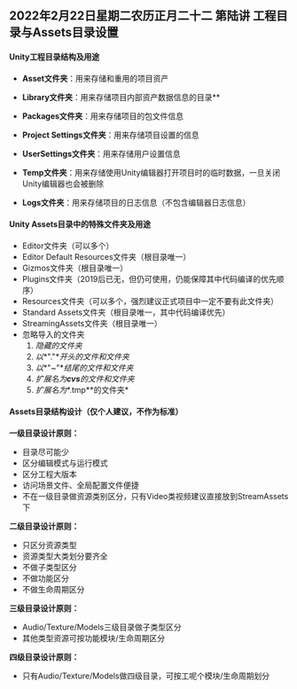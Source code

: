 ## 2022年2月22日星期二农历正月二十二 第陆讲 工程目录与Assets目录设置

#### **Unity**工程目录结构及用途

- **Asset文件夹**：用来存储和重用的项目资产

- **Library文件夹**：用来存储项目内部资产数据信息的目录**
- **Packages文件夹**：用来存储项目的包文件信息
- **Project Settings文件夹**：用来存储项目设置的信息
- **UserSettings文件夹**：用来存储用户设置信息
- **Temp文件夹**：用来存储使用Unity编辑器打开项目时的临时数据，一旦关闭Unity编辑器也会被删除
- **Logs文件夹**：用来存储项目的日志信息（不包含编辑器日志信息）

#### Unity Assets目录中的特殊文件夹及用途

- Editor文件夹（可以多个）
- Editor Default Resources文件夹（根目录唯一）
- Gizmos文件夹（根目录唯一）
- Plugins文件夹（2019后已无，但仍可使用，仍能保障其中代码编译的优先顺序）
- Resources文件夹（可以多个，强烈建议正式项目中一定不要有此文件夹）
- Standard Assets文件夹（根目录唯一，其中代码编译优先）
- StreamingAssets文件夹（根目录唯一）
- 忽略导入的文件夹
  1. *隐藏的文件夹*
  2. *以**"."**开头的文件和文件夹*
  3. *以**"~"**结尾的文件和文件夹*
  4. *扩展名为**cvs**的文件和文件夹*
  5. *扩展名为**.tmp**的文件夹*

#### **Assets**目录结构设计（仅个人建议，不作为标准）

**一级目录设计原则：**

- 目录尽可能少
- 区分编辑模式与运行模式
- 区分工程大版本
- 访问场景文件、全局配置文件便捷
- 不在一级目录做资源类别区分，只有Video类视频建议直接放到StreamAssets下

**二级目录设计原则：**

- 只区分资源类型
- 资源类型大类划分要齐全
- 不做子类型区分
- 不做功能区分
- 不做生命周期区分

**三级目录设计原则：**

- Audio/Texture/Models三级目录做子类型区分
- 其他类型资源可按功能模块/生命周期区分

**四级目录设计原则：**

- 只有Audio/Texture/Models做四级目录，可按工呢个模块/生命周期划分

